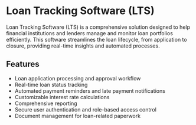 # Loan Tracking Software (LTS)

Loan Tracking Software (LTS) is a comprehensive solution designed to help financial institutions and lenders manage and monitor loan portfolios efficiently. This software streamlines the loan lifecycle, from application to closure, providing real-time insights and automated processes.



## Features

- Loan application processing and approval workflow
- Real-time loan status tracking
- Automated payment reminders and late payment notifications
- Customizable interest rate calculations
- Comprehensive reporting 
- Secure user authentication and role-based access control
- Document management for loan-related paperwork